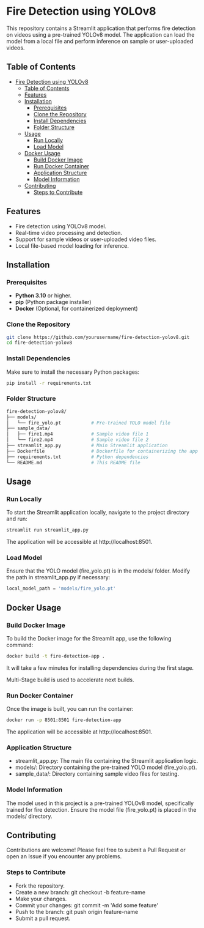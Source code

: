 # Fire Detection using YOLOv8

This repository contains a Streamlit application that performs fire detection on videos using a pre-trained YOLOv8 model. The application can load the model from a local file and perform inference on sample or user-uploaded videos.

## Table of Contents
- [Fire Detection using YOLOv8](#fire-detection-using-yolov8)
  - [Table of Contents](#table-of-contents)
  - [Features](#features)
  - [Installation](#installation)
    - [Prerequisites](#prerequisites)
    - [Clone the Repository](#clone-the-repository)
    - [Install Dependencies](#install-dependencies)
    - [Folder Structure](#folder-structure)
  - [Usage](#usage)
    - [Run Locally](#run-locally)
    - [Load Model](#load-model)
  - [Docker Usage](#docker-usage)
    - [Build Docker Image](#build-docker-image)
    - [Run Docker Container](#run-docker-container)
    - [Application Structure](#application-structure)
    - [Model Information](#model-information)
  - [Contributing](#contributing)
    - [Steps to Contribute](#steps-to-contribute)

## Features

- Fire detection using YOLOv8 model.
- Real-time video processing and detection.
- Support for sample videos or user-uploaded video files.
- Local file-based model loading for inference.

## Installation

### Prerequisites

- **Python 3.10** or higher.
- **pip** (Python package installer)
- **Docker** (Optional, for containerized deployment)

### Clone the Repository

```bash
git clone https://github.com/yourusername/fire-detection-yolov8.git
cd fire-detection-yolov8
```

### Install Dependencies
Make sure to install the necessary Python packages:

```bash
pip install -r requirements.txt
```

### Folder Structure
```graphql
fire-detection-yolov8/
├── models/
│   └── fire_yolo.pt           # Pre-trained YOLO model file
├── sample_data/
│   ├── fire1.mp4              # Sample video file 1
│   └── fire2.mp4              # Sample video file 2
├── streamlit_app.py           # Main Streamlit application
├── Dockerfile                 # Dockerfile for containerizing the app
├── requirements.txt           # Python dependencies
└── README.md                  # This README file
```

## Usage
### Run Locally
To start the Streamlit application locally, navigate to the project directory and run:

```bash
streamlit run streamlit_app.py
```
The application will be accessible at http://localhost:8501.

### Load Model
Ensure that the YOLO model (fire_yolo.pt) is in the models/ folder. Modify the path in streamlit_app.py if necessary:

```python
local_model_path = 'models/fire_yolo.pt'
```

## Docker Usage
### Build Docker Image
To build the Docker image for the Streamlit app, use the following command:

```bash
docker build -t fire-detection-app .
```
It will take a few minutes for installing dependencies during the first stage. 

Multi-Stage build is used to accelerate next builds.

### Run Docker Container
Once the image is built, you can run the container:

```bash
docker run -p 8501:8501 fire-detection-app
```
The application will be accessible at http://localhost:8501.

### Application Structure
- streamlit_app.py: The main file containing the Streamlit application logic.
- models/: Directory containing the pre-trained YOLO model (fire_yolo.pt).
- sample_data/: Directory containing sample video files for testing.

### Model Information
The model used in this project is a pre-trained YOLOv8 model, specifically trained for fire detection. Ensure the model file (fire_yolo.pt) is placed in the models/ directory.

## Contributing
Contributions are welcome! Please feel free to submit a Pull Request or open an Issue if you encounter any problems.

### Steps to Contribute
- Fork the repository.
- Create a new branch: git checkout -b feature-name
- Make your changes.
- Commit your changes: git commit -m 'Add some feature'
- Push to the branch: git push origin feature-name
- Submit a pull request.

